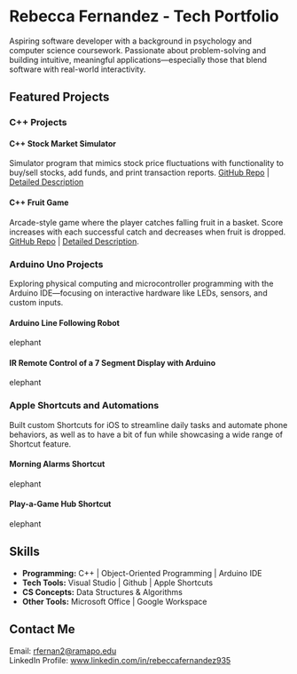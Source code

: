 # Rebecca Fernandez - Tech Portfolio
Aspiring software developer with a background in psychology and computer science coursework. Passionate about problem-solving and building intuitive, meaningful applications—especially those that blend software with real-world interactivity.  

## Featured Projects
### C++ Projects
#### C++ Stock Market Simulator
Simulator program that mimics stock price fluctuations with functionality to buy/sell stocks, add funds, and print transaction reports.
[GitHub Repo](https://github.com/rfernan935/rfernanportfolio/tree/main/Coding%20Projects/C%2B%2B/stockSimulator) | [Detailed Description](https://github.com/rfernan935/rfernanportfolio/blob/main/Coding%20Projects/C%2B%2B/stockSimulator/codeDescription.md)  

#### C++ Fruit Game
Arcade-style game where the player catches falling fruit in a basket. Score increases with each successful catch and decreases when fruit is dropped.
[GitHub Repo](https://github.com/rfernan935/rfernanportfolio/tree/main/Coding%20Projects/C%2B%2B/fruitGame) | [Detailed Description](https://github.com/rfernan935/rfernanportfolio/blob/main/Coding%20Projects/C%2B%2B/fruitGame/codeDescription.md).  

### Arduino Uno Projects
Exploring physical computing and microcontroller programming with the Arduino IDE—focusing on interactive hardware like LEDs, sensors, and custom inputs.

#### Arduino Line Following Robot
elephant

#### IR Remote Control of a 7 Segment Display with Arduino
elephant

### Apple Shortcuts and Automations
Built custom Shortcuts for iOS to streamline daily tasks and automate phone behaviors, as well as to have a bit of fun while showcasing a wide range of Shortcut feature.

#### Morning Alarms Shortcut
elephant

#### Play-a-Game Hub Shortcut
elephant

## Skills  
- **Programming:** C++ | Object-Oriented Programming | Arduino IDE
- **Tech Tools:** Visual Studio | Github | Apple Shortcuts  
- **CS Concepts:** Data Structures & Algorithms  
- **Other Tools:** Microsoft Office | Google Workspace  

## Contact Me  
Email: rfernan2@ramapo.edu  
LinkedIn Profile: www.linkedin.com/in/rebeccafernandez935  
